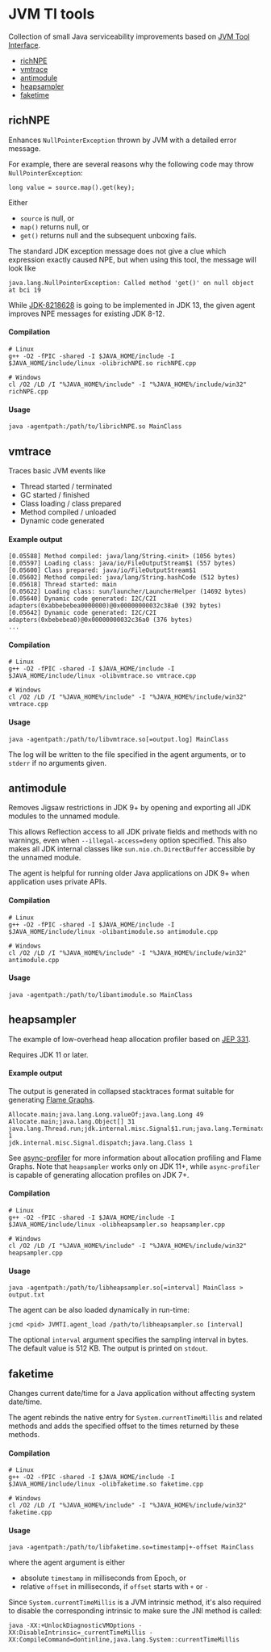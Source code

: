 # JVM TI tools

Collection of small Java serviceability improvements based on
[JVM Tool Interface](https://docs.oracle.com/en/java/javase/11/docs/specs/jvmti.html).

 - [richNPE](#richnpe)
 - [vmtrace](#vmtrace)
 - [antimodule](#antimodule)
 - [heapsampler](#heapsampler)
 - [faketime](#faketime)

## richNPE

Enhances `NullPointerException` thrown by JVM with a detailed error message.

For example, there are several reasons why the following code may throw `NullPointerException`:

    long value = source.map().get(key);
    
Either

  - `source` is null, or
  - `map()` returns null, or
  - `get()` returns null and the subsequent unboxing fails.
  
The standard JDK exception message does not give a clue which expression exactly caused NPE,
but when using this tool, the message will look like

    java.lang.NullPointerException: Called method 'get()' on null object at bci 19

While [JDK-8218628](https://bugs.openjdk.java.net/browse/JDK-8218628) is going to be implemented
in JDK 13, the given agent improves NPE messages for existing JDK 8-12. 

#### Compilation

    # Linux
    g++ -O2 -fPIC -shared -I $JAVA_HOME/include -I $JAVA_HOME/include/linux -olibrichNPE.so richNPE.cpp
    
    # Windows
    cl /O2 /LD /I "%JAVA_HOME%/include" -I "%JAVA_HOME%/include/win32" richNPE.cpp

#### Usage

    java -agentpath:/path/to/librichNPE.so MainClass


## vmtrace

Traces basic JVM events like

 - Thread started / terminated
 - GC started / finished
 - Class loading / class prepared
 - Method compiled / unloaded
 - Dynamic code generated

#### Example output

```text
[0.05588] Method compiled: java/lang/String.<init> (1056 bytes)
[0.05597] Loading class: java/io/FileOutputStream$1 (557 bytes)
[0.05600] Class prepared: java/io/FileOutputStream$1
[0.05602] Method compiled: java/lang/String.hashCode (512 bytes)
[0.05618] Thread started: main
[0.05622] Loading class: sun/launcher/LauncherHelper (14692 bytes)
[0.05640] Dynamic code generated: I2C/C2I adapters(0xabbebebea0000000)@0x00000000032c38a0 (392 bytes)
[0.05642] Dynamic code generated: I2C/C2I adapters(0xbebebea0)@0x00000000032c36a0 (376 bytes)
...
```

#### Compilation

    # Linux
    g++ -O2 -fPIC -shared -I $JAVA_HOME/include -I $JAVA_HOME/include/linux -olibvmtrace.so vmtrace.cpp
    
    # Windows
    cl /O2 /LD /I "%JAVA_HOME%/include" -I "%JAVA_HOME%/include/win32" vmtrace.cpp

#### Usage

    java -agentpath:/path/to/libvmtrace.so[=output.log] MainClass

The log will be written to the file specified in the agent arguments,
or to `stderr` if no arguments given.


## antimodule

Removes Jigsaw restrictions in JDK 9+ by opening and exporting all
JDK modules to the unnamed module.

This allows Reflection access to all JDK private fields and methods
with no warnings, even when `--illegal-access=deny` option specified.
This also makes all JDK internal classes like `sun.nio.ch.DirectBuffer`
accessible by the unnamed module.

The agent is helpful for running older Java applications on JDK 9+
when application uses private APIs.

#### Compilation

    # Linux
    g++ -O2 -fPIC -shared -I $JAVA_HOME/include -I $JAVA_HOME/include/linux -olibantimodule.so antimodule.cpp
    
    # Windows
    cl /O2 /LD /I "%JAVA_HOME%/include" -I "%JAVA_HOME%/include/win32" antimodule.cpp

#### Usage

    java -agentpath:/path/to/libantimodule.so MainClass


## heapsampler

The example of low-overhead heap allocation profiler based on
[JEP 331](https://openjdk.java.net/jeps/331).

Requires JDK 11 or later.

#### Example output

The output is generated in collapsed stacktraces format suitable for
generating [Flame Graphs](https://github.com/brendangregg/FlameGraph/).

```text
Allocate.main;java.lang.Long.valueOf;java.lang.Long 49
Allocate.main;java.lang.Object[] 31
java.lang.Thread.run;jdk.internal.misc.Signal$1.run;java.lang.Terminator$1.handle;java.lang.Class 1
jdk.internal.misc.Signal.dispatch;java.lang.Class 1
```

See [async-profiler](https://github.com/jvm-profiling-tools/async-profiler)
for more information about allocation profiling and Flame Graphs.
Note that `heapsampler` works only on JDK 11+, while `async-profiler`
is capable of generating allocation profiles on JDK 7+.

#### Compilation

    # Linux
    g++ -O2 -fPIC -shared -I $JAVA_HOME/include -I $JAVA_HOME/include/linux -olibheapsampler.so heapsampler.cpp
    
    # Windows
    cl /O2 /LD /I "%JAVA_HOME%/include" -I "%JAVA_HOME%/include/win32" heapsampler.cpp

#### Usage

    java -agentpath:/path/to/libheapsampler.so[=interval] MainClass > output.txt

The agent can be also loaded dynamically in run-time:

    jcmd <pid> JVMTI.agent_load /path/to/libheapsampler.so [interval]

The optional `interval` argument specifies the sampling interval in bytes.
The default value is 512 KB.
The output is printed on `stdout`.


## faketime

Changes current date/time for a Java application without affecting system date/time.

The agent rebinds the native entry for `System.currentTimeMillis` and related methods
and adds the specified offset to the times returned by these methods.

#### Compilation

    # Linux
    g++ -O2 -fPIC -shared -I $JAVA_HOME/include -I $JAVA_HOME/include/linux -olibfaketime.so faketime.cpp
    
    # Windows
    cl /O2 /LD /I "%JAVA_HOME%/include" -I "%JAVA_HOME%/include/win32" faketime.cpp

#### Usage

    java -agentpath:/path/to/libfaketime.so=timestamp|+-offset MainClass

where the agent argument is either

 - absolute `timestamp` in milliseconds from Epoch, or
 - relative `offset` in milliseconds, if `offset` starts with `+` or `-`

Since `System.currentTimeMillis` is a JVM intrinsic method, it's also required to disable
the corresponding intrinsic to make sure the JNI method is called:

    java -XX:+UnlockDiagnosticVMOptions -XX:DisableIntrinsic=_currentTimeMillis -XX:CompileCommand=dontinline,java.lang.System::currentTimeMillis
